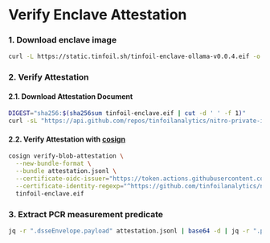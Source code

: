 # Verify Enclave Attestation

### 1. Download enclave image

```bash
curl -L https://static.tinfoil.sh/tinfoil-enclave-ollama-v0.0.4.eif -o tinfoil-enclave.eif
```

### 2. Verify Attestation

#### 2.1. Download Attestation Document

```bash
DIGEST="sha256:$(sha256sum tinfoil-enclave.eif | cut -d ' ' -f 1)"
curl -sL "https://api.github.com/repos/tinfoilanalytics/nitro-private-inference-image/attestations/$DIGEST" | jq -r ".attestations[0].bundle" > attestation.jsonl
```

#### 2.2. Verify Attestation with [cosign](https://github.com/sigstore/cosign)

```bash
cosign verify-blob-attestation \
  --new-bundle-format \
  --bundle attestation.jsonl \
  --certificate-oidc-issuer="https://token.actions.githubusercontent.com" \
  --certificate-identity-regexp="^https://github.com/tinfoilanalytics/nitro-private-inference-image/.github/workflows/release.yml.?" \
  tinfoil-enclave.eif
```

### 3. Extract PCR measurement predicate

```bash
jq -r ".dsseEnvelope.payload" attestation.jsonl | base64 -d | jq -r ".predicate"
```
